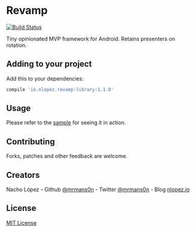 Revamp
======

[![Build Status](https://travis-ci.org/mrmans0n/revamp.svg?branch=master)](https://travis-ci.org/mrmans0n/revamp)

Tiny opinionated MVP framework for Android. Retains presenters on rotation. 

Adding to your project
----------------------

Add this to your dependencies:

```groovy
compile 'io.nlopez.revamp:library:1.1.0'
```

Usage
-----

Please refer to the [sample](sample) for seeing it in action.

Contributing
------------
Forks, patches and other feedback are welcome.

Creators
--------

Nacho López - Github [@mrmans0n](https://github.com/mrmans0n) - Twitter [@mrmans0n](https://twitter.com/mrmans0n) - Blog [nlopez.io](http://nlopez.io)

License
-------

[MIT License](LICENSE)
